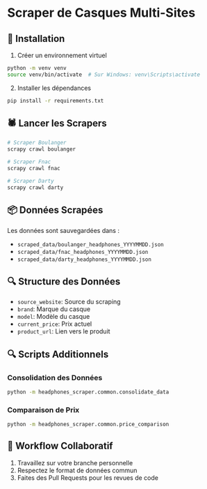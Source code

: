 # Scraper de Casques Multi-Sites

## 🚀 Installation

1. Créer un environnement virtuel
```bash
python -m venv venv
source venv/bin/activate  # Sur Windows: venv\Scripts\activate
```
 
2. Installer les dépendances
```bash
pip install -r requirements.txt
```

## 🕷️ Lancer les Scrapers

```bash
# Scraper Boulanger
scrapy crawl boulanger

# Scraper Fnac
scrapy crawl fnac

# Scraper Darty
scrapy crawl darty
```

## 📦 Données Scrapées

Les données sont sauvegardées dans :
- `scraped_data/boulanger_headphones_YYYYMMDD.json`
- `scraped_data/fnac_headphones_YYYYMMDD.json`
- `scraped_data/darty_headphones_YYYYMMDD.json`

## 🔍 Structure des Données

- `source_website`: Source du scraping
- `brand`: Marque du casque
- `model`: Modèle du casque
- `current_price`: Prix actuel
- `product_url`: Lien vers le produit

## 🔍 Scripts Additionnels

### Consolidation des Données
```bash
python -m headphones_scraper.common.consolidate_data
```

### Comparaison de Prix
```bash
python -m headphones_scraper.common.price_comparison
```

## 🤝 Workflow Collaboratif

1. Travaillez sur votre branche personnelle
2. Respectez le format de données commun
3. Faites des Pull Requests pour les revues de code
